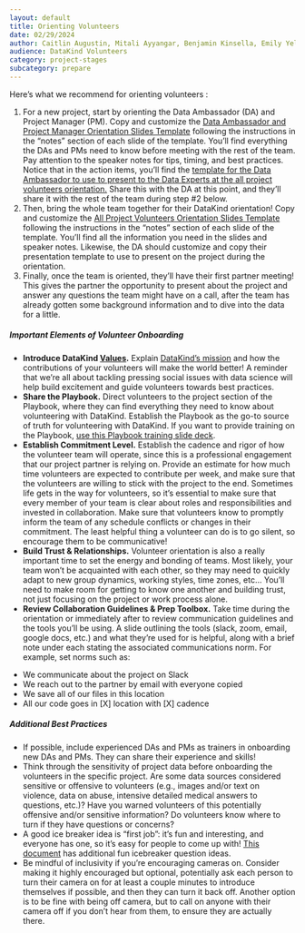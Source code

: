 ```yaml
---
layout: default
title: Orienting Volunteers
date: 02/29/2024
author: Caitlin Augustin, Mitali Ayyangar, Benjamin Kinsella, Emily Yelverton, Shanna Lee, Melissa, Michael Dowd, Seward Lee, Rachel Wells
audience: DataKind Volunteers
category: project-stages
subcategory: prepare
---
```


Here’s what we recommend for orienting volunteers :


1. For a new project, start by orienting the Data Ambassador (DA) and Project Manager (PM). Copy and customize the [Data Ambassador and Project Manager Orientation Slides Template](https://docs.google.com/presentation/d/1Oy6n-adXmCzyiEvlI-YvqnuZ7exfLwXLVumXIzAuBR0/edit?usp=sharing) following the instructions in the “notes” section of each slide of the template. You’ll find everything the DAs and PMs need to know before meeting with the rest of the team. Pay attention to the speaker notes for tips, timing, and best practices. Notice that in the action items, you’ll find the [template for the Data Ambassador to use to present to the Data Experts at the all project volunteers orientation.](https://docs.google.com/presentation/d/1RLkIcYkT1EdQGQAbw1VKQHRXOaGaELEcWeZkn09QDhc/edit?usp=sharing) Share this with the DA at this point, and they’ll share it with the rest of the team during step \#2 below.
2. Then, bring the whole team together for their DataKind orientation! Copy and customize the [All Project Volunteers Orientation Slides Template](https://docs.google.com/presentation/d/1Klizw8Dricz3nkeIoAcBE0KCtuVt_chUenjxFkeDzVU/edit?usp=sharing) following the instructions in the “notes” section of each slide of the template. You’ll find all the information you need in the slides and speaker notes. Likewise, the DA should customize and copy their presentation template to use to present on the project during the orientation.
3. Finally, once the team is oriented, they’ll have their first partner meeting! This gives the partner the opportunity to present about the project and answer any questions the team might have on a call, after the team has already gotten some background information and to dive into the data for a little.


##### Important Elements of Volunteer Onboarding


* **Introduce DataKind [Values](https://www.datakind.org/our-values/#:~:text=Our%20name%2C%20DataKind%2C%20represents%20our,AI%20for%20positive%20social%20impact.).** Explain [DataKind’s mission](https://www.datakind.org/our-story) and how the contributions of your volunteers will make the world better! A reminder that we’re all about tackling pressing social issues with data science will help build excitement and guide volunteers towards best practices.
* **Share the Playbook.** Direct volunteers to the project section of the Playbook, where they can find everything they need to know about volunteering with DataKind. Establish the Playbook as the go\-to source of truth for volunteering with DataKind. If you want to provide training on the Playbook, [use this Playbook training slide deck](https://docs.google.com/presentation/d/1TfqnXp8amMCQc8OkwEOzsKDhxsqD_8nTpDo6yLU6BXc/edit?usp=sharing).
* **Establish Commitment Level.** Establish the cadence and rigor of how the volunteer team will operate, since this is a professional engagement that our project partner is relying on. Provide an estimate for how much time volunteers are expected to contribute per week, and make sure that the volunteers are willing to stick with the project to the end. Sometimes life gets in the way for volunteers, so it’s essential to make sure that every member of your team is clear about roles and responsibilities and invested in collaboration. Make sure that volunteers know to promptly inform the team of any schedule conflicts or changes in their commitment. The least helpful thing a volunteer can do is to go silent, so encourage them to be communicative!
* **Build Trust & Relationships.** Volunteer orientation is also a really important time to set the energy and bonding of teams. Most likely, your team won’t be acquainted with each other, so they may need to quickly adapt to new group dynamics, working styles, time zones, etc... You’ll need to make room for getting to know one another and building trust, not just focusing on the project or work process alone.
* **Review Collaboration Guidelines & Prep Toolbox.**  Take time during the orientation or immediately after to review communication guidelines and the tools you’ll be using. A slide outlining the tools (slack, zoom, email, google docs, etc.) and what they’re used for is helpful, along with a brief note under each stating the associated communications norm. For example, set norms such as:
+ We communicate about the project on Slack
+ We reach out to the partner by email with everyone copied
+ We save all of our files in this location
+ All our code goes in \[X] location with \[X] cadence


##### Additional Best Practices


* If possible, include experienced DAs and PMs as trainers in onboarding new DAs and PMs. They can share their experience and skills!
* Think through the sensitivity of project data before onboarding the volunteers in the specific project. Are some data sources considered sensitive or offensive to volunteers (e.g., images and/or text on violence, data on abuse, intensive detailed medical answers to questions, etc.)? Have you warned volunteers of this potentially offensive and/or sensitive information? Do volunteers know where to turn if they have questions or concerns?
* A good ice breaker idea is “first job”: it’s fun and interesting, and everyone has one, so it’s easy for people to come up with! [This document](https://docs.google.com/spreadsheets/d/1bYfIjyJtwgDVhPvSJSmABu7fbY2JnB1rVlMYcfQNipc/edit#gid=0) has additional fun icebreaker question ideas.
* Be mindful of inclusivity if you’re encouraging cameras on. Consider making it highly encouraged but optional, potentially ask each person to turn their camera on for at least a couple minutes to introduce themselves if possible, and then they can turn it back off. Another option is to be fine with being off camera, but to call on anyone with their camera off if you don’t hear from them, to ensure they are actually there.